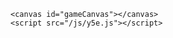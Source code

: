 <!DOCTYPE html>
<html lang="ja">
<head>
  <meta charset="UTF-8">
<meta name="description" content="カップル盛り上がる質問300ゲーム PCスマホタブレット対応で完全無料です">
        <meta name="keywords" content="カップル,盛り上がる,質問,ゲーム">
    <meta name="viewport" content="width=device-width, initial-scale=1.0, user-scalable=no">
         <meta name="google-adsense-account" content="ca-pub-3701488620779249">
  <title>カップル盛り上がる質問300ゲーム</title>
  <link rel="stylesheet" href="/css/y5e.css">

<script async src="https://pagead2.googlesyndication.com/pagead/js/adsbygoogle.js?client=ca-pub-3701488620779249"
     crossorigin="anonymous"></script>

</head>

<!-- Google tag (gtag.js) -->
<script async src="https://www.googletagmanager.com/gtag/js?id=G-5D799GZERM"></script>
<script>
  window.dataLayer = window.dataLayer || [];
  function gtag(){dataLayer.push(arguments);}
  gtag('js', new Date());

  gtag('config', 'G-5D799GZERM');
</script>
<body>

    <canvas id="gameCanvas"></canvas>
    <script src="/js/y5e.js"></script>

</body>
</html>
